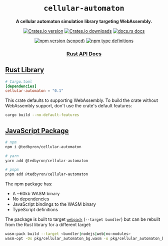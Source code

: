 <div align="center">
  <h1><code>cellular-automaton</code></h1>

  <p>
    <strong>A cellular automaton simulation library targeting WebAssembly.</strong>
  </p>

  <p>
    <a href="https://crates.io/crates/cellular-automaton"><img alt="Crates.io version" src="https://img.shields.io/crates/v/cellular-automaton?style=flat-square&logo=rust"></a>
    <a href="https://crates.io/crates/cellular-automaton"><img alt="Crates.io downloads" src="https://img.shields.io/crates/d/cellular-automaton?style=flat-square&label=crates.io downloads"></a>
    <a href="https://docs.rs/cellular-automaton"><img src="https://img.shields.io/badge/docs.rs-latest-blue.svg?style=flat-square" alt="docs.rs docs" /></a>
  </p>

  <p>
    <a href="https://www.npmjs.com/package/@tedbyron/cellular-automaton"><img alt="npm version (scoped)" src="https://img.shields.io/npm/v/@tedbyron/ca?style=flat-square&logo=npm"></a>
    <a href="https://www.npmjs.com/package/@tedbyron/cellular-automaton"><img alt="npm type definitions" src="https://img.shields.io/npm/types/@tedbyron/ca?style=flat-square"></a>
  </p>

  <h3>
    <a href="https://docs.rs/cellular-automaton">Rust API Docs</a>
  </h3>
</div>

## [Rust Library](https://crates.io/crates/cellular-automaton)

```toml
# Cargo.toml
[dependencies]
cellular-automaton = "0.1"
```

This crate defaults to supporting WebAssembly. To build the crate without WebAssembly support, don't use the crate's default features:

```sh
cargo build --no-default-features
```

## [JavaScript Package](https://www.npmjs.com/package/@tedbyron/cellular-automaton)

```sh
# npm
npm i @tedbyron/cellular-automaton

# yarn
yarn add @tedbyron/cellular-automaton

# pnpm
pnpm add @tedbyron/cellular-automaton
```

The npm package has:

-   A ~60kb WASM binary
-   No dependencies
-   JavaScript bindings to the WASM binary
-   TypeScript definitions

The package is built to target [`webpack`](https://webpack.js.org/) (`--target bundler`) but can be rebuilt from the Rust library for a different target:

```sh
wasm-pack build --target <bundler|nodejs|web|no-modules>
wasm-opt -Os pkg/cellular_automaton_bg.wasm -o pkg/cellular_automaton_bg.wasm
```
